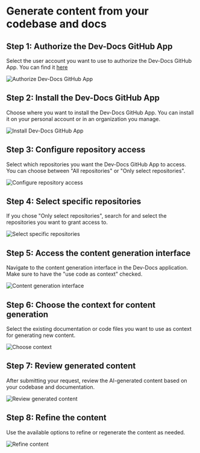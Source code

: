 # Generate content from your codebase and docs

## Step 1: Authorize the Dev-Docs GitHub App

Select the user account you want to use to authorize the Dev-Docs GitHub App. You can find it [here](https://github.com/apps/dev-docs-github-app)

![Authorize Dev-Docs GitHub App](/img/generate_content_from_your_codebase_and_docs/step_3.png)

## Step 2: Install the Dev-Docs GitHub App

Choose where you want to install the Dev-Docs GitHub App. You can install it on your personal account or in an organization you manage.

![Install Dev-Docs GitHub App](/img/generate_content_from_your_codebase_and_docs/step_4.png)

## Step 3: Configure repository access

Select which repositories you want the Dev-Docs GitHub App to access. You can choose between "All repositories" or "Only select repositories".

![Configure repository access](/img/generate_content_from_your_codebase_and_docs/step_5.png)

## Step 4: Select specific repositories

If you chose "Only select repositories", search for and select the repositories you want to grant access to.

![Select specific repositories](/img/generate_content_from_your_codebase_and_docs/step_6.png)

## Step 5: Access the content generation interface

Navigate to the content generation interface in the Dev-Docs application. Make sure to have the "use code as context" checked.

![Content generation interface](/img/generate_content_from_your_codebase_and_docs/step_7.png)

## Step 6: Choose the context for content generation

Select the existing documentation or code files you want to use as context for generating new content.

![Choose context](/img/generate_content_from_your_codebase_and_docs/step_9.png)

## Step 7: Review generated content

After submitting your request, review the AI-generated content based on your codebase and documentation.

![Review generated content](/img/generate_content_from_your_codebase_and_docs/step_12.png)

## Step 8: Refine the content

Use the available options to refine or regenerate the content as needed.

![Refine content](/img/generate_content_from_your_codebase_and_docs/step_13.png)
